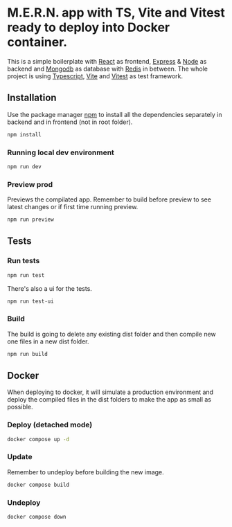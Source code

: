 # M.E.R.N. app with TS, Vite and Vitest ready to deploy into Docker container.

This is a simple boilerplate with [React](https://reactjs.org/) as frontend, [Express](https://expressjs.com/) & [Node](https://nodejs.org/en/) as backend and [Mongodb](https://www.mongodb.com/) as database with [Redis](https://redis.io/) in between. The whole project is using [Typescript](https://www.typescriptlang.org/), [Vite](https://vitejs.dev/) and [Vitest](https://vitest.dev/) as test framework.

## Installation

Use the package manager [npm](https://www.npmjs.com/) to install all the dependencies separately in backend and in frontend (not in root folder).

```bash
npm install
```

### Running local dev environment

```bash
npm run dev
```

### Preview prod

Previews the compilated app. Remember to build before preview to see latest changes or if first time running preview.

```bash
npm run preview
```

## Tests

### Run tests

```bash
npm run test
```

There's also a ui for the tests.

```bash
npm run test-ui
```

### Build

The build is going to delete any existing dist folder and then compile new one files in a new dist folder.

```bash
npm run build
```

## Docker

When deploying to docker, it will simulate a production environment and deploy the compiled files in the dist folders to make the app as small as possible.

### Deploy (detached mode)

```bash
docker compose up -d
```

### Update

Remember to undeploy before building the new image.

```bash
docker compose build
```

### Undeploy

```bash
docker compose down
```
